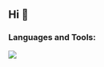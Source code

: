 <h2>Hi 👋</h2>
<h3 align="left">Languages and Tools:</h3>
<p>
  <a href="https://skillicons.dev">
    <img src="https://skillicons.dev/icons?i=py,flask,django,postgres,docker,git,bash" />
  </a>
</p>
